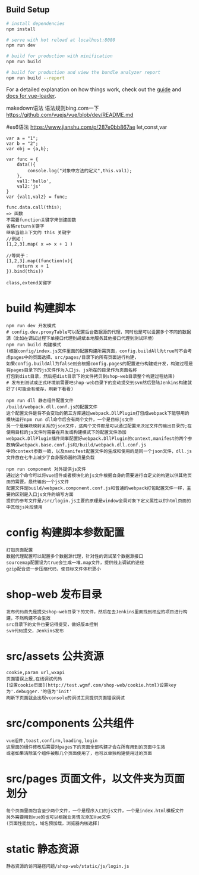 
## Build Setup

``` bash
# install dependencies
npm install

# serve with hot reload at localhost:8080
npm run dev

# build for production with minification
npm run build

# build for production and view the bundle analyzer report
npm run build --report
```

For a detailed explanation on how things work, check out the [guide](http://vuejs-templates.github.io/webpack/) and [docs for vue-loader](http://vuejs.github.io/vue-loader).

makedown语法
	语法规则bing.com一下
	https://github.com/vuejs/vue/blob/dev/README.md
	
#es6语法
	https://www.jianshu.com/p/287e0bb867ae
	let,const,var
	
	var a = "1";
	var b = "2";
	var obj = {a,b};
	
	var func = {
		data(){
			console.log("对象中方法的定义",this.val1);
		},
		val1:'hello',
		val2:'js'
	}
	var {val1,val2} = func;
	
	func.data.call(this);
	=> 函数
	不需要function关键字来创建函数
	省略return关键字
	继承当前上下文的 this 关键字
	//例如：
    [1,2,3].map( x => x + 1 )
    
	//等同于：
    [1,2,3].map((function(x){
        return x + 1
    }).bind(this))
    
	class,extend关键字
	
# build 构建脚本
	npm run dev 开发模式
	# config.dev.proxyTable可以配置后台数据源的代理，同时也是可以设置多个不同的数据源（比如在调试过程下单接口代理到胡斌本地服务其他接口代理到测试环境）
	npm run build 构建模式
	(根据config/index.js文件里面的配置构建所需页面，config.buildAll为true时不会考虑pages中的页面选择、src/pages/目录下的所有页面进行构建，
	如果config.buildAll为false则会根据config.pages的配置进行构建或开发，构建过程是将pages目录下的js文件作为入口js，js所在的目录作为页面名称
	打包到dist目录，然后把dist目录下的文件拷贝到shop-web目录整个构建过程结束)
	# 发布到测试或正式环境前需要吧shop-web目录下的变动提交到svn然后登陆Jenkins构建就好了(可能会有缓存，刷新下看看)
	
	npm run dll 静态组件配置文件
	/build/webpack.dll.conf.js的配置文件
	这个配置文件是将不会变动的第三方库通过webpack.DllPlugin打包成webpack下能够用的模块运行npm run dll命令后会有两个文件，一个是目标js文件
	另一个是模块映射关系的json文件，这两个文件都是可以通过配置来决定文件的输出目录的;在使用目标的js文件时需要在开发或构建模式下的配置文件添加
	webpack.DllPlugin插件同事配置好webpack.DllPlugin的context,manifest的两个参数确保webpack.base.conf.js和/build/webpack.dll.conf.js
	中的context参数一致，以及manifest配置文件的生成和使用的是同一个json文件，dll.js文件放在七牛上减少了自身服务器的流量负载
	
	npm run component 对外提供js文件
	通过这个命令可以将vue组件或者模块化的js文件根据自身的需要进行自定义的构建以供其他页面的需要，最终输出一个js文件
	配置文件是build/webpack.component.conf.js和普通的webpack打包配置文件一样，主要的区别是入口js文件的编写方面
	提供的参考文件是/src/login.js主要的原理是window全局对象下定义属性以供html页面的中其他js片段使用

# config 构建脚本参数配置
	打包页面配置
	数据代理配置可以配置多个数据源代理，针对性的调试某个数据源接口
	sourcemap配置设为true会生成一堆.map文件，提供线上调试的途径
	gzip配合进一步压缩代码，使目标文件体积更小
# shop-web 发布目录
	发布代码首先是提交shop-web目录下的文件，然后在去Jenkins里面找到相应的项目进行构建，不然构建不会生效
	src目录下的文件也要记得提交，做好版本控制
	svn代码提交，Jenkins发布
# src/assets 公共资源
	cookie,param url,wxapi
	页面错误上报,在线调试代码
	[设置cookie页面](http://test.wgmf.com/shop-web/cookie.html)设置key为'.debugger.'的值为'init'
	刷新下页面就会出现vconsole的调试工具提供页面错误调试
	
# src/components 公共组件
	vue组件,toast,confirm,loading,login
	这里面的组件修改后需要对pages下的页面全部构建才会在所有用到的页面中生效
	或者如果清除某个组件被那几个页面使用了，也可以单独构建使用过的页面
# src/pages 页面文件，以文件夹为页面划分
	每个页面里面包含至少两个文件，一个是程序入口的js文件，一个是index.html模板文件
	另外需要用到vue的也可以根据业务情况添加Vue文件
	(页面性能优化，域名预加载，浏览器内核选择)
	
# static 静态资源
	静态资源的访问路径问题/shop-web/static/js/login.js
	
	

